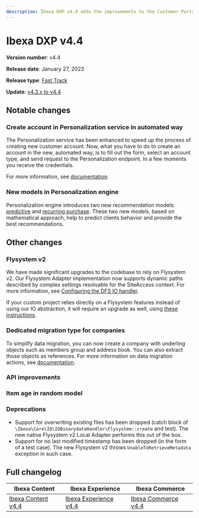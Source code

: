 ```yaml
---
description: Ibexa DXP v4.4 adds the improvements to the Customer Portal, PIM and SEO.
---
```


# Ibexa DXP v4.4

**Version number**: v4.4

**Release date**: January 27, 2023

**Release type**: [Fast Track](https://support.ibexa.co/Public/service-life)

**Update**: [v4.3.x to v4.4](https://doc.ibexa.co/en/4.4/update_and_migration/from_4.3/update_from_4.3/)

## Notable changes

### Create account in Personalization service in automated way

The Personalization service has been enhanced to speed up the process of creating new customer account. Now,  what you have to do to create an account in the new, automated way, is to fill out the form, select an account type, and send request to the Personalization endpoint.  In a few moments you receive the credentials.

For more information, see [documentation](https://doc.ibexa.co/projects/userguide/en/latest/personalization/enable_personalization/).
### New models in Personalization engine

Personalization engine introduces two new recommendation models: [predictive](personalization/recommendation_model.md#predictive) and [recurring purchase](personalization/recommendation_model.md#recurring-purchase). These two new models, based on mathematical approach, help to predict clients behavior and
provide the best recommendations. 

## Other changes

### Flysystem v2

We have made significant upgrades to the codebase to rely on Flysystem v2.
Our Flysystem Adapter implementation now supports dynamic paths
described by complex settings resolvable for the SiteAccess context.
For more information, see [Configuring the DFS IO handler](clustering.md#configuring-the-dfs-io-handler).

If your custom project relies directly on a Flysystem features instead of using our IO abstraction,
it will require an upgrade as well,
using [these instructions](https://flysystem.thephpleague.com/docs/upgrade-from-1.x/).

### Dedicated migration type for companies

To simplify data migration, you can now create a company with underling objects such as members group and address book.
You can also extract those objects as references. 
For more information on data migration actions, see [documentation](data_migration_actions.md).

### API improvements

### Item age in random model


### Deprecations

- Support for overwriting existing files has been dropped (catch block of `\Ibexa\Core\IO\IOBinarydataHandler\Flysystem::create` and test). The new native Flysystem v2 Local Adapter performs this out of the box.
- Support for no last modified timestamp has been dropped (in the form of a test case). The new Flysystem v2 throws `UnableToRetrieveMetadata` exception in such case.

## Full changelog

| Ibexa Content          | Ibexa Experience          | Ibexa Commerce          |
|------------------------|---------------------------|-------------------------|
| [Ibexa Content v4.4]() | [Ibexa Experience v4.4]() | [Ibexa Commerce v4.4]() |

